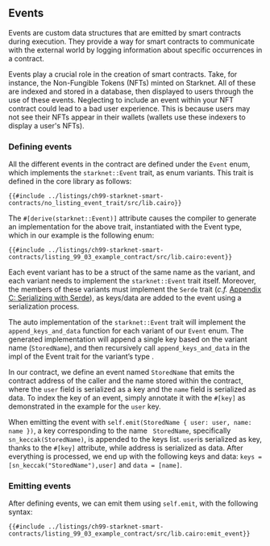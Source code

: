 ## Events

Events are custom data structures that are emitted by smart contracts during execution.
They provide a way for smart contracts to communicate with the external world by logging information
about specific occurrences in a contract.

Events play a crucial role in the creation of smart contracts. Take, for instance, the Non-Fungible Tokens (NFTs) minted on Starknet. All of these are indexed and stored in a database, then displayed to users through the use of these events. Neglecting to include an event within your NFT contract could lead to a bad user experience. This is because users may not see their NFTs appear in their wallets (wallets use these indexers to display a user's NFTs).

### Defining events

All the different events in the contract are defined under the `Event` enum, which implements the `starknet::Event` trait, as enum variants. This trait is defined in the core library as follows:

```rust,noplayground
{{#include ../listings/ch99-starknet-smart-contracts/no_listing_event_trait/src/lib.cairo}}
```

The `#[derive(starknet::Event)]` attribute causes the compiler to generate an implementation for the above trait,
instantiated with the Event type, which in our example is the following enum:

```rust,noplayground
{{#include ../listings/ch99-starknet-smart-contracts/listing_99_03_example_contract/src/lib.cairo:event}}
```

Each event variant has to be a struct of the same name as the variant, and each variant needs to implement the `starknet::Event` trait itself.
Moreover, the members of these variants must implement the `Serde` trait (_c.f._ [Appendix C: Serializing with Serde](./appendix-03-derivable-traits.md)), as keys/data are added to the event using a serialization process.

The auto implementation of the `starknet::Event` trait will implement the `append_keys_and_data` function for each variant of our `Event` enum. The generated implementation will append a single key based on the variant name (`StoredName`), and then recursively call `append_keys_and_data` in the impl of the Event trait for the variant’s type .

In our contract, we define an event named `StoredName` that emits the contract address of the caller and the name stored within the contract, where the `user` field is serialized as a key and the `name` field is serialized as data.
To index the key of an event, simply annotate it with the `#[key]` as demonstrated in the example for the `user` key.

When emitting the event with `self.emit(StoredName { user: user, name: name })`, a key corresponding to the name ` StoredName`, specifically `sn_keccak(StoredName)`, is appended to the keys list. `user`is serialized as key, thanks to the `#[key]` attribute, while address is serialized as data. After everything is processed, we end up with the following keys and data: `keys = [sn_keccak("StoredName"),user]` and `data = [name]`.

### Emitting events

After defining events, we can emit them using `self.emit`, with the following syntax:

```rust,noplayground
{{#include ../listings/ch99-starknet-smart-contracts/listing_99_03_example_contract/src/lib.cairo:emit_event}}
```
